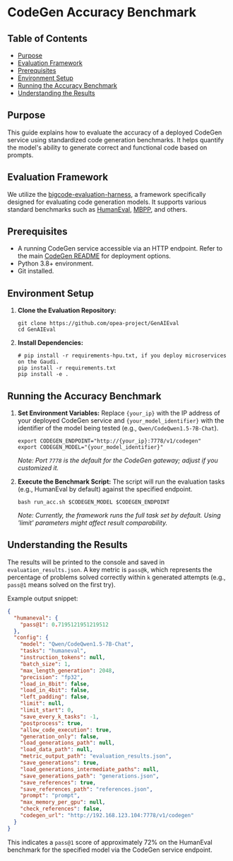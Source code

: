 # CodeGen Accuracy Benchmark

## Table of Contents

- [Purpose](#purpose)
- [Evaluation Framework](#evaluation-framework)
- [Prerequisites](#prerequisites)
- [Environment Setup](#environment-setup)
- [Running the Accuracy Benchmark](#running-the-accuracy-benchmark)
- [Understanding the Results](#understanding-the-results)

## Purpose

This guide explains how to evaluate the accuracy of a deployed CodeGen service using standardized code generation benchmarks. It helps quantify the model's ability to generate correct and functional code based on prompts.

## Evaluation Framework

We utilize the [bigcode-evaluation-harness](https://github.com/bigcode-project/bigcode-evaluation-harness), a framework specifically designed for evaluating code generation models. It supports various standard benchmarks such as [HumanEval](https://huggingface.co/datasets/openai_humaneval), [MBPP](https://huggingface.co/datasets/mbpp), and others.

## Prerequisites

- A running CodeGen service accessible via an HTTP endpoint. Refer to the main [CodeGen README](../../README.md) for deployment options.
- Python 3.8+ environment.
- Git installed.

## Environment Setup

1.  **Clone the Evaluation Repository:**

    ```shell
    git clone https://github.com/opea-project/GenAIEval
    cd GenAIEval
    ```

2.  **Install Dependencies:**
    ```shell
    # pip install -r requirements-hpu.txt, if you deploy microservices on the Gaudi.
    pip install -r requirements.txt
    pip install -e .
    ```

## Running the Accuracy Benchmark

1.  **Set Environment Variables:**
    Replace `{your_ip}` with the IP address of your deployed CodeGen service and `{your_model_identifier}` with the identifier of the model being tested (e.g., `Qwen/CodeQwen1.5-7B-Chat`).

    ```shell
    export CODEGEN_ENDPOINT="http://{your_ip}:7778/v1/codegen"
    export CODEGEN_MODEL="{your_model_identifier}"
    ```

    _Note: Port `7778` is the default for the CodeGen gateway; adjust if you customized it._

2.  **Execute the Benchmark Script:**
    The script will run the evaluation tasks (e.g., HumanEval by default) against the specified endpoint.

    ```shell
    bash run_acc.sh $CODEGEN_MODEL $CODEGEN_ENDPOINT
    ```

    _Note: Currently, the framework runs the full task set by default. Using 'limit' parameters might affect result comparability._

## Understanding the Results

The results will be printed to the console and saved in `evaluation_results.json`. A key metric is `pass@k`, which represents the percentage of problems solved correctly within `k` generated attempts (e.g., `pass@1` means solved on the first try).

Example output snippet:

```json
{
  "humaneval": {
    "pass@1": 0.7195121951219512
  },
  "config": {
    "model": "Qwen/CodeQwen1.5-7B-Chat",
    "tasks": "humaneval",
    "instruction_tokens": null,
    "batch_size": 1,
    "max_length_generation": 2048,
    "precision": "fp32",
    "load_in_8bit": false,
    "load_in_4bit": false,
    "left_padding": false,
    "limit": null,
    "limit_start": 0,
    "save_every_k_tasks": -1,
    "postprocess": true,
    "allow_code_execution": true,
    "generation_only": false,
    "load_generations_path": null,
    "load_data_path": null,
    "metric_output_path": "evaluation_results.json",
    "save_generations": true,
    "load_generations_intermediate_paths": null,
    "save_generations_path": "generations.json",
    "save_references": true,
    "save_references_path": "references.json",
    "prompt": "prompt",
    "max_memory_per_gpu": null,
    "check_references": false,
    "codegen_url": "http://192.168.123.104:7778/v1/codegen"
  }
}
```

This indicates a `pass@1` score of approximately 72% on the HumanEval benchmark for the specified model via the CodeGen service endpoint.
